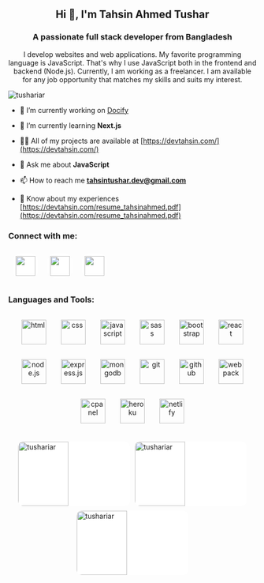 <h2 align="center">Hi 👋, I'm Tahsin Ahmed Tushar</h2>
<h3 align="center">A passionate full stack developer from Bangladesh</h3>
<p align="center">
I develop websites and web applications. My favorite programming language is JavaScript. That's why I use JavaScript both in the frontend and backend (Node.js). Currently, I am working as a freelancer. I am available for any job opportunity that matches my skills and suits my interest.
</p>

<p align="left"> <img src="https://komarev.com/ghpvc/?username=tushariar&label=Profile%20views&color=0e75b6&style=flat" alt="tushariar" /> </p>

- 🔭 I’m currently working on [Docify](https://docify.devtahsin.com/)

- 🌱 I’m currently learning **Next.js**

- 👨‍💻 All of my projects are available at [https://devtahsin.com/](https://devtahsin.com/)

- 💬 Ask me about **JavaScript**

- 📫 How to reach me **tahsintushar.dev@gmail.com**

- 📄 Know about my experiences [https://devtahsin.com/resume_tahsinahmed.pdf](https://devtahsin.com/resume_tahsinahmed.pdf)

<h3 align="left">Connect with me:</h3>
<div align="left" style="display:flex;">

<a href="https://www.facebook.com/devtahsin/" target="_blank" style="background:#fff;margin:10px;padding:5px;border-radius:15px;display:flex;align-items:center;justify-content:center;">
    <img src="https://img.icons8.com/fluency/452/facebook-new.png" height="40px" width="40px" />
</a>

<a href="mailto:tahsintushar.dev@gmail.com" target="_blank" style="background:#fff;margin:10px;padding:5px;border-radius:15px;display:flex;align-items:center;justify-content:center;">
    <img src="https://img.icons8.com/fluency/344/gmail-new.png" height="40px" width="40px" />
</a>

<a href="https://www.linkedin.com/in/tahsintushar/" target="_blank" style="background:#fff;margin:10px;padding:5px;border-radius:15px;display:flex;align-items:center;justify-content:center;">
    <img src="https://img.icons8.com/color/344/linkedin-2--v1.png" height="40px" width="40px" />
</a>

</div>

<h3 align="left">Languages and Tools:</h3>
<div align="center" style="display:flex;justify-content:center;flex-wrap:wrap">

<img src="https://devtahsin.com/images/b30d08ee5bc34e254f66.png" alt="html" style="width:50px;height:50px;object-fit:cover;margin:15px"/>

<img src="https://devtahsin.com/images/5721a3928fe43de6baf8.png" alt="css" style="width:50px;height:50px;object-fit:cover;margin:15px"/>

<img src="https://devtahsin.com/images/89ed6db096be955d6406.png" alt="javascript" style="width:50px;height:50px;object-fit:cover;margin:15px"/>

<img src="https://devtahsin.com/images/ff456cc62b0450d70c3d.png" alt="sass" style="width:50px;height:50px;object-fit:cover;margin:15px"/>

<img src="https://devtahsin.com/images/74feed5bd996d6c50476.png" alt="bootstrap" style="width:50px;height:50px;object-fit:cover;margin:15px"/>

<img src="https://devtahsin.com/images/e28e1a7073c8fa14c1e1.png" alt="react" style="width:50px;height:50px;object-fit:cover;margin:15px"/>

<img src="https://devtahsin.com/images/a4713ff2ca054bf23788.png" alt="node.js" style="width:50px;height:50px;object-fit:cover;margin:15px"/>

<img src="https://devtahsin.com/images/fb2f814555a485cddd6a.png" alt="express.js" style="width:50px;height:50px;object-fit:cover;margin:15px"/>

<img src="https://devtahsin.com/images/a8889d623357ad8ce30e.png" alt="mongodb" style="width:50px;height:50px;object-fit:cover;margin:15px"/>

<img src="https://devtahsin.com/images/a54d3fa44e02f2f61e69.png" alt="git" style="width:50px;height:50px;object-fit:cover;margin:15px"/>

<img src="https://devtahsin.com/images/fe76dffdee5f8240220d.png" alt="github" style="width:50px;height:50px;object-fit:cover;margin:15px"/>

<img src="https://devtahsin.com/images/d9f18289ef62ea5aa5ca.png" alt="webpack" style="width:50px;height:50px;object-fit:cover;margin:15px"/>

<img src="https://devtahsin.com/images/80b5f75ea075ea2601dc.png" alt="cpanel" style="width:50px;height:50px;object-fit:cover;margin:15px"/>

<img src="https://devtahsin.com/images/09f0a14d47c7fd1cd51a.png" alt="heroku" style="width:50px;height:50px;object-fit:cover;margin:15px"/>

<img src="https://devtahsin.com/images/780c598d1b69c4f2229b.png" alt="netlify" style="width:50px;height:50px;object-fit:cover;margin:15px"/>
</div>

<br />

<div style="display:flex;flex-direction:row;flex-wrap:wrap;align-items:center;justify-content:center;">

<img align="left" src="https://github-readme-stats.vercel.app/api/top-langs?username=tushariar&show_icons=true&locale=en&layout=compact" alt="tushariar" style="width:45%;height:130px;background:#fff;border-radius:10px;margin:5px;"/>

<img align="center" src="https://github-readme-stats.vercel.app/api?username=tushariar&show_icons=true&locale=en" alt="tushariar" style="width:45%;height:130px;background:#fff;border-radius:10px;margin:5px;"/>

<img align="center" src="https://github-readme-streak-stats.herokuapp.com/?user=tushariar&" alt="tushariar" style="width:45%;height:130px;background:#fff;border-radius:10px;margin:5px;"/>

</div>
